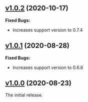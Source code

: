 ## [v1.0.2](https://github.com/illandril/FoundryVTT-hotbar-uses/releases/tag/v1.0.2) (2020-10-17)
**Fixed Bugs:**
* Increases support version to 0.7.4

## [v1.0.1](https://github.com/illandril/FoundryVTT-hotbar-uses/releases/tag/v1.0.1) (2020-08-28)
**Fixed Bugs:**
* Increases support version to 0.6.6

## [v1.0.0](https://github.com/illandril/FoundryVTT-hotbar-uses/releases/tag/v1.0.0) (2020-08-23)
The initial release.
